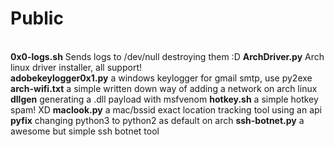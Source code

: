 # Public
<br>
<strong>0x0-logs.sh</strong> Sends logs to /dev/null destroying them :D
<strong>ArchDriver.py</strong> Arch linux driver installer, all support!
</br>
<strong>adobekeylogger0x1.py</strong> a windows keylogger for gmail smtp, use py2exe
<strong>arch-wifi.txt</strong> a simple written down way of adding a network on arch linux
<strong>dllgen</strong> generating a .dll payload with msfvenom
<strong>hotkey.sh</strong> a simple hotkey spam! XD
<strong>maclook.py</strong> a mac/bssid exact location tracking tool using an api
<strong>pyfix</strong> changing python3 to python2 as default on arch
<strong>ssh-botnet.py</strong> a awesome but simple ssh botnet tool
</br>
